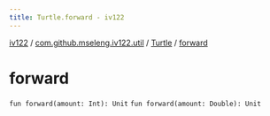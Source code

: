 ```yaml
---
title: Turtle.forward - iv122
---
```


[iv122](../../index.md) / [com.github.mseleng.iv122.util](../index.md) / [Turtle](index.md) / [forward](.)

# forward

`fun forward(amount: Int): Unit`
`fun forward(amount: Double): Unit`